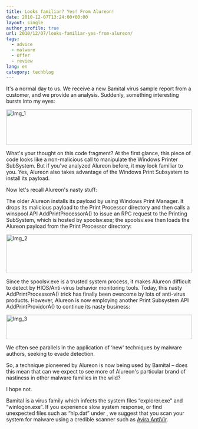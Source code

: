 ```yaml
---
title: Looks familiar? Yes! From Alureon!
date: 2010-12-07T13:24:00+00:00
layout: single
author_profile: true
url: 2010/12/07/looks-familiar-yes-from-alureon/
tags:
  - advice
  - malware
  - Offer
  - review
lang: en
category: techblog
---
```

It's a normal day to us. We receive a new Bamital virus sample report from a customer, and we provide an analysis. Suddenly, something interesting bursts into my eyes:  

[<img title="Img_1" border="0" alt="Img_1" src="http://lh6.ggpht.com/_vaUVXcmC3OI/TP4ubOef1DI/AAAAAAAADZ8/41n6UoorOr0/Img_1_thumb%5B1%5D.jpg?imgmax=800" width="504" height="96" />](http://lh3.ggpht.com/_vaUVXcmC3OI/TP4uY9cpAxI/AAAAAAAADZ4/on8-7bJgFEs/s1600-h/Img_1%5B3%5D.jpg)

What's your thought on this code fragment? At the first glance, this piece of code looks like a non-malicious call to manipulate the Windows Printer SubSystem. But if you've analyzed Alureon before, it may look familiar to you. Yes, Alureon also takes advantage of the Windows Print Subsystem to install its payload.

Now let's recall Alureon's nasty stuff:

The older Alureon installs its payload by using Windows Print Manager. It drops its malicious payload to the Print Processor directory and then calls a winspool API AddPrintProcessorA() to issue an RPC request to the Printing SubSystem, which is hosted by spoolsv.exe; the spoolsv.exe then loads the Alureon payload from the Print Processor directory:

[<img title="Img_2" border="0" alt="Img_2" src="http://lh3.ggpht.com/_vaUVXcmC3OI/TP4ueEqktqI/AAAAAAAADaE/77iE1GAYHKE/Img_2_thumb%5B1%5D.jpg?imgmax=800" width="504" height="105" />](http://lh4.ggpht.com/_vaUVXcmC3OI/TP4ucuNX6xI/AAAAAAAADaA/GM7ikpMLJuk/s1600-h/Img_2%5B3%5D.jpg)

Since the spoolsv.exe is a trusted system process, it makes Alureon difficult to detect by HIOS/Anti-virus behavior monitoring tools. Today, this nasty AddPrintProcessorA() trick has finally been overcome by lots of anti-virus products. However, Alureon is now employing another Print Subsystem API AddPrintProvidorA() to continue its nasty business:

[<img title="Img_3" border="0" alt="Img_3" src="http://lh6.ggpht.com/_vaUVXcmC3OI/TP4ug9sgNPI/AAAAAAAADaM/oOhDa5gbwMs/Img_3_thumb%5B1%5D.jpg?imgmax=800" width="504" height="66" />](http://lh5.ggpht.com/_vaUVXcmC3OI/TP4ufuoQ33I/AAAAAAAADaI/-6mhA_fBp-Y/s1600-h/Img_3%5B3%5D.jpg)

We often see parallels in the application of &#8216;new' techniques by malware authors, seeking to evade detection.

So, a technique pioneered by Alureon is now being used by Bamital – does this mean that can we expect to see more of Alureon's particular brand of nastiness in other malware families in the wild?

I hope not.

Bamital is a virus family which infects the system files “explorer.exe” and “winlogon.exe”. If you experience slow system response, or find unexpected files such as “hlp.dat” under <system folder>, we suggest that you scan your system for malware using a credible scanner such as <a href="/computer/recommended-programs/windows/avira-premium-security-suite" target="_blank">Avira AntiVir</a>.